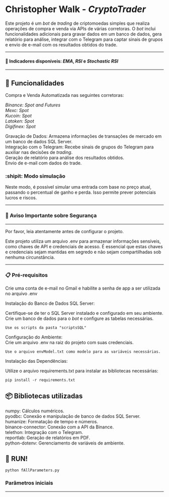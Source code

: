 # Christopher Walk - _CryptoTrader_

Este projeto é um _bot_ de _trading_ de criptomoedas simples que realiza operações de compra e venda via APIs de várias corretoras. O _bot_ inclui funcionalidades adicionais para gravar dados em um banco de dados, gera relatório para análise, integrar com o Telegram para captar sinais de grupos e envio de e-mail com os resultados obtidos do trade.   
___


#### 📢 Indicadores disponíveis: _EMA_, _RSI_ e _Stochastic RSI_
___


## 📌 Funcionalidades
Compra e Venda Automatizada nas seguintes corretoras:

_Binance: Spot and Futures_   
_Mexc: Spot_  
_Kucoin: Spot_   
_Latoken: Spot_   
_Digifinex: Spot_    

Gravação de Dados: Armazena informações de transações de mercado em um banco de dados SQL Server.     
Integração com o Telegram: Recebe sinais de grupos do Telegram para auxiliar nas decisões de _trading_.   
Geração de relatório para análise dos resultados obtidos.  
Envio de e-mail com dados do trade.    

###  :shipit: Modo simulação 
Neste modo, é possível simular uma entrada com base no preço atual, passando o percentual de ganho e perda. Isso permite prever potenciais lucros e riscos.
___
### 🔴 Aviso Importante sobre Segurança
___
Por favor, leia atentamente antes de configurar o projeto.

Este projeto utiliza um arquivo .env para armazenar informações sensíveis, como chaves de API e credenciais de acesso. É essencial que estas chaves e credenciais sejam mantidas em segredo e não sejam compartilhadas sob nenhuma circunstância.    
___
### 📋 Pré-requisitos

Crie uma conta de e-mail no Gmail e habilite a senha de app a ser utilizada no arquivo .env 

Instalação do Banco de Dados SQL Server:

Certifique-se de ter o SQL Server instalado e configurado em seu ambiente.
Crie um banco de dados para o _bot_ e configure as tabelas necessárias.   
```
Use os scripts da pasta "scriptsSQL"
```
Configuração do Ambiente:    
Crie um arquivo .env na raiz do projeto com suas credenciais.   
```
Use o arquivo envModel.txt como modelo para as variáveis necessárias.
```
Instalação das Dependências:

Utilize o arquivo requirements.txt para instalar as bibliotecas necessárias:
```
pip install -r requirements.txt
```

## 📦 Bibliotecas utilizadas      
numpy: Cálculos numéricos.    
pyodbc: Conexão e manipulação de banco de dados SQL Server.    
humanize: Formatação de tempo e números.    
binance-connector: Conexão com a API da Binance.    
telethon: Integração com o Telegram.    
reportlab: Geração de relatórios em PDF.    
python-dotenv: Gerenciamento de variáveis de ambiente.      

## 🚀 RUN! 

```
python fAllParameters.py
```
### Parâmetros iniciais 
___

